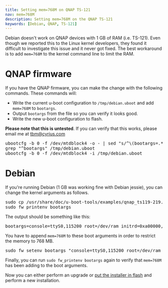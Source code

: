 ```yaml
---
title: Setting mem=768M on QNAP TS-121
nav: mem=768M
description: Setting mem=768M on the QNAP TS-121
keywords: [Debian, QNAP, TS-121]
---
```


Debian doesn't work on QNAP devices with 1 GB of RAM (i.e. TS-121).
Even though we reported this to the Linux kernel developers, they found
it difficult to investigate this issue and it never got fixed.  The best
workaround is to add `mem=768M` to the kernel command line to limit the
RAM.

# QNAP firmware

If you have the QNAP firmware, you can make the change with the
following commands.  These commands will:

* Write the current u-boot configuration to `/tmp/debian.uboot` and add
`mem=768M` to `bootargs`.
* Output `bootargs` from the file so you can verify it looks good.
* Write the new u-boot configuration to flash.

**Please note that this is untested**.  If you can verify that this works,
please email me at tbm@cyrius.com

<div class="code">
<pre>
ubootcfg -b 0 -f /dev/mtdblock4 -o - | sed "s/^\(bootargs=.*\)/\1 mem=768M/" &gt; /tmp/debian.uboot
grep "^bootargs" /tmp/debian.uboot
ubootcfg -b 0 -f /dev/mtdblock4 -i /tmp/debian.uboot
</pre>
</div>

# Debian

If you're running Debian (1 GB was working fine with Debian jessie), you
can change the kernel arguments as follows.

<div class="code">
<pre>
sudo cp /usr/share/doc/u-boot-tools/examples/qnap_ts119-219.config /etc/fw_env.config
sudo fw_printenv bootargs
</pre>
</div>

The output should be something like this:

<div class="code">
<pre>
bootargs=console=ttyS0,115200 root=/dev/ram initrd=0xa00000,0x900000 ramdisk=34816
</pre>
</div>

You have to append `mem=768M` to these boot arguments in order to restrict
the memory to 768 MB.

<div class="code">
<pre>
sudo fw_setenv bootargs "console=ttyS0,115200 root=/dev/ram initrd=0xa00000,0x900000 ramdisk=34816 mem=768M"
</pre>
</div>

Finally, you can run `sudo fw_printenv bootargs` again to verify that
`mem=768M` has been adding to the boot arguments.

Now you can either perform an upgrade or [put the installer in
flash](../deinstall/#reinstall) and perform a new installation.
